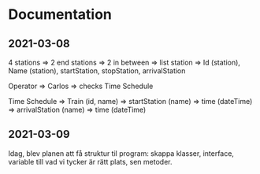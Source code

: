 # Documentation

## 2021-03-08

4 stations => 2 end stations => 2 in between => list station => Id (station), Name (station), startStation, stopStation, arrivalStation

Operator => Carlos => checks Time Schedule

Time Schedule => Train (id, name) => startStation (name) => time (dateTime) => arrivalStation (name) => time (dateTime)

## 2021-03-09

Idag, blev planen att få struktur til program: skappa klasser, interface, variable till vad vi tycker är rätt plats, sen metoder.


